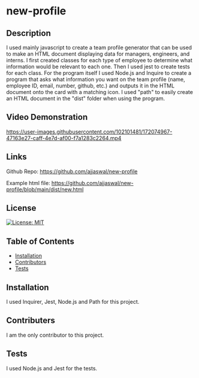 # new-profile

## Description

I used mainly javascript to create a team profile generator that can be used to make an HTML document displaying data for managers, engineers, and interns. I first created classes for each type of employee to determine what information would be relevant to each one. Then I used jest to create tests for each class. For the program itself I used Node.js and Inquire to create a program that asks what information you want on the team profile (name, employee ID, email, number, github, etc.) and outputs it in the HTML document onto the card with a matching icon. I used "path" to easily create an HTML document in the "dist" folder when using the program. 

## Video Demonstration 

https://user-images.githubusercontent.com/102101481/172074967-47163e27-caff-4e7d-af00-f7a1283c2264.mp4

## Links

Github Repo: https://github.com/ajjaswal/new-profile

Example html file: https://github.com/ajjaswal/new-profile/blob/main/dist/new.html 

## License
[![License: MIT](https://img.shields.io/badge/License-MIT-yellow.svg)](https://opensource.org/licenses/MIT) 

## Table of Contents
 * [Installation](#installation)
 * [Contributors](#Contributors)
 * [Tests](#tests)

 ## Installation
 I used Inquirer, Jest, Node.js and Path for this project. 

 ## Contributers

 I am the only contributor to this project.

 ## Tests

 I used Node.js and Jest for the tests. 